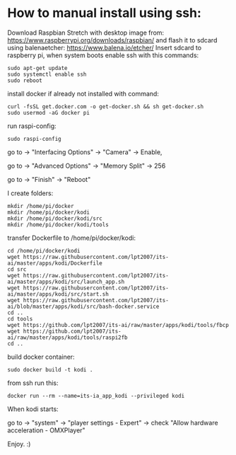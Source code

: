 # How to manual install using ssh:
Download Raspbian Stretch with desktop image from:
https://www.raspberrypi.org/downloads/raspbian/
and flash it to sdcard using balenaetcher:
https://www.balena.io/etcher/
Insert sdcard to raspberry pi, when system boots enable ssh with this commands:
```
sudo apt-get update
sudo systemctl enable ssh
sudo reboot
```
install docker if already not installed with command:
```
curl -fsSL get.docker.com -o get-docker.sh && sh get-docker.sh
sudo usermod -aG docker pi
```
run raspi-config:
```
sudo raspi-config
```
go to -> "Interfacing Options" -> "Camera" -> Enable,

go to -> "Advanced Options" -> "Memory Split" -> 256

go to -> "Finish" -> "Reboot"

I create folders:
```
mkdir /home/pi/docker
mkdir /home/pi/docker/kodi
mkdir /home/pi/docker/kodi/src
mkdir /home/pi/docker/kodi/tools
```
transfer Dockerfile to /home/pi/docker/kodi:
```
cd /home/pi/docker/kodi
wget https://raw.githubusercontent.com/lpt2007/its-ai/master/apps/kodi/Dockerfile
cd src
wget https://raw.githubusercontent.com/lpt2007/its-ai/master/apps/kodi/src/launch_app.sh
wget https://raw.githubusercontent.com/lpt2007/its-ai/master/apps/kodi/src/start.sh
wget https://raw.githubusercontent.com/lpt2007/its-ai/blob/master/apps/kodi/src/bash-docker.service
cd ..
cd tools
wget https://github.com/lpt2007/its-ai/raw/master/apps/kodi/tools/fbcp
wget https://github.com/lpt2007/its-ai/raw/master/apps/kodi/tools/raspi2fb
cd ..
```
build docker container:
```
sudo docker build -t kodi .
```

from ssh run this:
```
docker run --rm --name=its-ia_app_kodi --privileged kodi

```
When kodi starts:

go to -> "system" -> "player settings - Expert" -> check "Allow hardware acceleration - OMXPlayer"

Enjoy. :)
